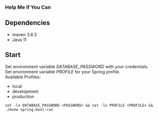 ### Help Me If You Can

## Dependencies
* maven 3.6.3
* Java 11

## Start
Set environment variable *DATABASE_PASSWORD* with your credentials.  
Set environment variable *PROFILE* for your Spring profile.  
Available Profiles:
* local
* development
* production

`set -lx DATABASE_PASSWORD <PASSWORD> && set -lx PROFILE <PROFILE> && ./mvnw spring-boot:run`